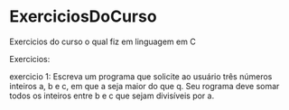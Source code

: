 # ExerciciosDoCurso
Exercicios do curso o qual fiz em linguagem em C

Exercicios:

exercicio 1: Escreva um programa que solicite ao usuário três números inteiros a, b e c, em que a seja maior do que q. Seu rograma deve somar todos os inteiros entre b e c que sejam divisíveis por a.
